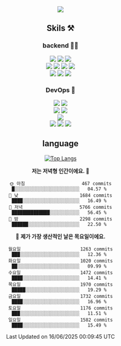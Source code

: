<div align="center">

<a href="https://hhpluscertificateofcompletion.oopy.io/">
  <img src="https://static.spartacodingclub.kr/hanghae99/plus/completion/badge_black.svg" />
</a>

## Skils ⚒️

### backend 🧑‍💻
  
<img src="https://img.shields.io/badge/Java-FF6600?style=flat-square&logo=buymeacoffee&logoColor=white"/>
<img src="https://img.shields.io/badge/Go-0099FF?style=flat-square&logo=go&logoColor=white"/>
<img src="https://img.shields.io/badge/Kotlin-7F52FF?style=flat-square&logo=kotlin&logoColor=white"/>
  
  
<br />
  
<img src="https://img.shields.io/badge/Spring-339933?style=flat-square&logo=Spring&logoColor=white"/>
<img src="https://img.shields.io/badge/Spring Boot-339933?style=flat-square&logo=Spring Boot&logoColor=white"/>
<img src="https://img.shields.io/badge/Spring Security-339933?style=flat-square&logo=Spring Security&logoColor=white"/>
  
<img src="https://img.shields.io/badge/Spring Data JPA-339933?style=flat-square&logo=Hibernate&logoColor=white"/>

<br />
  
  <img src="https://img.shields.io/badge/mysql-0099FF?style=flat-square&logo=mysql&logoColor=white"/>
  <img src="https://img.shields.io/badge/mariadb-0099FF?style=flat-square&logo=mariadb&logoColor=white"/>
  <img src="https://img.shields.io/badge/mongoDB-47A248?style=flat-square&logo=mongodb&logoColor=white"/>
  
  
### DevOps 🚀
  
  <img src="https://img.shields.io/badge/docker-2496ED?style=flat-square&logo=docker&logoColor=white"/>
  <img src="https://img.shields.io/badge/kubernetes-326CE5?style=flat-square&logo=kubernetes&logoColor=white"/>
  
  <br />
  
  <img src="https://img.shields.io/badge/Github Actions-2088FF?style=flat-square&logo=githubactions&logoColor=white"/>
  <img src="https://img.shields.io/badge/Jenkins-D24939?style=flat-square&logo=jenkins&logoColor=white"/>
  
  
  <br />
  <img src="https://img.shields.io/badge/terraform-7B42BC?style=flat-square&logo=terraform&logoColor=white"/>
  
  <br />
  <img src="https://img.shields.io/badge/Amazon AWS-232F3E?style=flat-square&logo=Amazon AWS&logoColor=white"/>

  <img src="https://img.shields.io/badge/GCP-4285F4?style=flat-square&logo=googlecloud&logoColor=white"/>
  <img src="https://img.shields.io/badge/NCP-03C75A?style=flat-square&logo=naver&logoColor=white"/>
  
  
## language

[![Top Langs](https://github-readme-stats.vercel.app/api/top-langs/?username=zxcv9203&hide=html&exclude_repo=zxcv9203.github.io,golB&theme=grate-gatsby)](https://github.com/zxcv9203/github-readme-stats)
  
<!--START_SECTION:waka-->
**저는 저녁형 인간이에요. 🦉** 

```text
🌞 아침                     467 commits         █░░░░░░░░░░░░░░░░░░░░░░░░   04.57 % 
🌆 낮　                     1684 commits        ████░░░░░░░░░░░░░░░░░░░░░   16.49 % 
🌃 저녁                     5766 commits        ██████████████░░░░░░░░░░░   56.45 % 
🌙 밤　                     2298 commits        ██████░░░░░░░░░░░░░░░░░░░   22.50 % 
```
📅 **제가 가장 생산적인 날은 목요일이에요.** 

```text
월요일                      1263 commits        ███░░░░░░░░░░░░░░░░░░░░░░   12.36 % 
화요일                      1020 commits        ██░░░░░░░░░░░░░░░░░░░░░░░   09.99 % 
수요일                      1472 commits        ████░░░░░░░░░░░░░░░░░░░░░   14.41 % 
목요일                      1970 commits        █████░░░░░░░░░░░░░░░░░░░░   19.29 % 
금요일                      1732 commits        ████░░░░░░░░░░░░░░░░░░░░░   16.96 % 
토요일                      1176 commits        ███░░░░░░░░░░░░░░░░░░░░░░   11.51 % 
일요일                      1582 commits        ████░░░░░░░░░░░░░░░░░░░░░   15.49 % 
```



 Last Updated on 16/06/2025 00:09:45 UTC
<!--END_SECTION:waka-->
  
</div>

